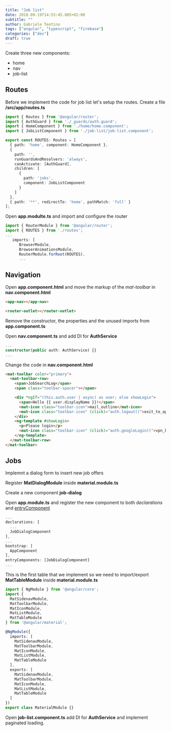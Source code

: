 ```yaml
---
title: "Job list"
date: 2018-09-19T14:53:45.885+02:00
subtitle: ""
author: Gabriele Teotino
tags: ["angular", "typescript", "firebase"]
categories: ["dev"]
draft: true
---
```


<!--more-->

Create three new components:

- home
- nav
- job-list

## Routes

Before we implement the code for job list let's setup the routes. Create a file **/src/app/routes.ts**

```typescript
import { Routes } from '@angular/router';
import { AuthGuard } from './_guards/auth.guard';
import { HomeComponent } from './home/home.component';
import { JobListComponent } from './job-list/job-list.component';

export const ROUTES: Routes = [
  { path: 'home', component: HomeComponent },
  {
    path: '',
    runGuardsAndResolvers: 'always',
    canActivate: [AuthGuard],
    children: [
      {
        path: 'jobs',
        component: JobListComponent
      }
    ]
  },
  { path: '**', redirectTo: 'home', pathMatch: 'full' }
];
```

Open **app.modulte.ts** and import and configure the router

```typescript
import { RouterModule } from '@angular/router';
import { ROUTES } from './routes';
...
   imports: [
      BrowserModule,
      BrowserAnimationsModule,
      RouterModule.forRoot(ROUTES),
      ...
```

## Navigation

Open **app.component.html** and move the markup of the *mat-toolbar* in **nav.component.html**

```html
<app-nav></app-nav>

<router-outlet></router-outlet>
```

Remove the constructor, the properties and the unused imports from **app.component.ts**

Open **nav.component.ts** and add DI for **AuthService**

```typescript
...
constructor(public auth: AuthService) {}
...
```

Change the code in **nav.component.html**

```html
<mat-toolbar color="primary">
  <mat-toolbar-row>
    <span>JobSearchLog</span>
    <span class="toolbar-spacer"></span>

    <div *ngIf="(this.auth.user | async) as user; else showLogin">
      <span>Hello {{ user.displayName }}!</span>
      <mat-icon class="toolbar-icon">mail_outline</mat-icon>
      <mat-icon class="toolbar-icon" (click)="auth.logout()">exit_to_app</mat-icon>
    </div>
    <ng-template #showLogin>
      <p>Please login</p>
      <mat-icon class="toolbar-icon" (click)="auth.googleLogin()">vpn_key</mat-icon>
    </ng-template>
  </mat-toolbar-row>
</mat-toolbar>
```

## Jobs

Implemnt a dialog form to insert new job offers

Register **MatDialogModule** inside **material.module.ts**

Create a new component **job-dialog**


Open **app.module.ts** and register the new component to both *declarations* and [entryComponent](https://angular.io/guide/entry-components)

```typescript
...
declarations: [
  ...
  JobDialogComponent
],
...
bootstrap: [
  AppComponent
],
entryComponents: [JobDialogComponent]
...
```

This is the first table that we implement so we need to import/export **MatTableModule** inside **material.module.ts**

```typescript
import { NgModule } from '@angular/core';
import {
  MatSidenavModule,
  MatToolbarModule,
  MatIconModule,
  MatListModule,
  MatTableModule
} from '@angular/material';

@NgModule({
  imports: [
    MatSidenavModule,
    MatToolbarModule,
    MatIconModule,
    MatListModule,
    MatTableModule
  ],
  exports: [
    MatSidenavModule,
    MatToolbarModule,
    MatIconModule,
    MatListModule,
    MatTableModule
  ]
})
export class MaterialModule {}
```

Open **job-list.component.ts** add DI for **AuthService** and implement paginated loading.

```typescript

```
